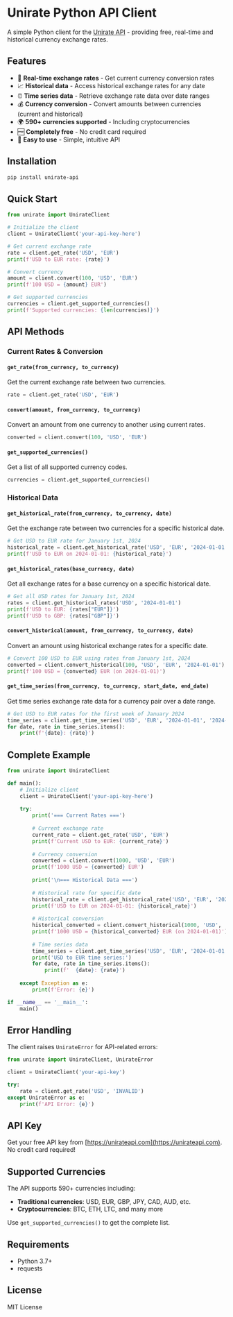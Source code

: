 # Unirate Python API Client

A simple Python client for the [Unirate API](https://unirateapi.com) - providing free, real-time and historical currency exchange rates.

## Features

- 🔄 **Real-time exchange rates** - Get current currency conversion rates
- 📈 **Historical data** - Access historical exchange rates for any date
- ⏰ **Time series data** - Retrieve exchange rate data over date ranges
- 💰 **Currency conversion** - Convert amounts between currencies (current and historical)
- 🌍 **590+ currencies supported** - Including cryptocurrencies
- 🆓 **Completely free** - No credit card required
- 🚀 **Easy to use** - Simple, intuitive API

## Installation

```bash
pip install unirate-api
```

## Quick Start

```python
from unirate import UnirateClient

# Initialize the client
client = UnirateClient('your-api-key-here')

# Get current exchange rate
rate = client.get_rate('USD', 'EUR')
print(f'USD to EUR rate: {rate}')

# Convert currency
amount = client.convert(100, 'USD', 'EUR')
print(f'100 USD = {amount} EUR')

# Get supported currencies
currencies = client.get_supported_currencies()
print(f'Supported currencies: {len(currencies)}')
```

## API Methods

### Current Rates & Conversion

#### `get_rate(from_currency, to_currency)`
Get the current exchange rate between two currencies.

```python
rate = client.get_rate('USD', 'EUR')
```

#### `convert(amount, from_currency, to_currency)`
Convert an amount from one currency to another using current rates.

```python
converted = client.convert(100, 'USD', 'EUR')
```

#### `get_supported_currencies()`
Get a list of all supported currency codes.

```python
currencies = client.get_supported_currencies()
```

### Historical Data

#### `get_historical_rate(from_currency, to_currency, date)`
Get the exchange rate between two currencies for a specific historical date.

```python
# Get USD to EUR rate for January 1st, 2024
historical_rate = client.get_historical_rate('USD', 'EUR', '2024-01-01')
print(f'USD to EUR on 2024-01-01: {historical_rate}')
```

#### `get_historical_rates(base_currency, date)`
Get all exchange rates for a base currency on a specific historical date.

```python
# Get all USD rates for January 1st, 2024
rates = client.get_historical_rates('USD', '2024-01-01')
print(f'USD to EUR: {rates["EUR"]}')
print(f'USD to GBP: {rates["GBP"]}')
```

#### `convert_historical(amount, from_currency, to_currency, date)`
Convert an amount using historical exchange rates for a specific date.

```python
# Convert 100 USD to EUR using rates from January 1st, 2024
converted = client.convert_historical(100, 'USD', 'EUR', '2024-01-01')
print(f'100 USD = {converted} EUR (on 2024-01-01)')
```

#### `get_time_series(from_currency, to_currency, start_date, end_date)`
Get time series exchange rate data for a currency pair over a date range.

```python
# Get USD to EUR rates for the first week of January 2024
time_series = client.get_time_series('USD', 'EUR', '2024-01-01', '2024-01-07')
for date, rate in time_series.items():
    print(f'{date}: {rate}')
```

## Complete Example

```python
from unirate import UnirateClient

def main():
    # Initialize client
    client = UnirateClient('your-api-key-here')
    
    try:
        print('=== Current Rates ===')
        
        # Current exchange rate
        current_rate = client.get_rate('USD', 'EUR')
        print(f'Current USD to EUR: {current_rate}')
        
        # Currency conversion
        converted = client.convert(1000, 'USD', 'EUR')
        print(f'1000 USD = {converted} EUR')
        
        print('\n=== Historical Data ===')
        
        # Historical rate for specific date
        historical_rate = client.get_historical_rate('USD', 'EUR', '2024-01-01')
        print(f'USD to EUR on 2024-01-01: {historical_rate}')
        
        # Historical conversion
        historical_converted = client.convert_historical(1000, 'USD', 'EUR', '2024-01-01')
        print(f'1000 USD = {historical_converted} EUR (on 2024-01-01)')
        
        # Time series data
        time_series = client.get_time_series('USD', 'EUR', '2024-01-01', '2024-01-05')
        print('USD to EUR time series:')
        for date, rate in time_series.items():
            print(f'  {date}: {rate}')
            
    except Exception as e:
        print(f'Error: {e}')

if __name__ == '__main__':
    main()
```

## Error Handling

The client raises `UnirateError` for API-related errors:

```python
from unirate import UnirateClient, UnirateError

client = UnirateClient('your-api-key')

try:
    rate = client.get_rate('USD', 'INVALID')
except UnirateError as e:
    print(f'API Error: {e}')
```

## API Key

Get your free API key from [https://unirateapi.com](https://unirateapi.com). No credit card required!

## Supported Currencies

The API supports 590+ currencies including:
- **Traditional currencies**: USD, EUR, GBP, JPY, CAD, AUD, etc.
- **Cryptocurrencies**: BTC, ETH, LTC, and many more

Use `get_supported_currencies()` to get the complete list.

## Requirements

- Python 3.7+
- requests

## License

MIT License